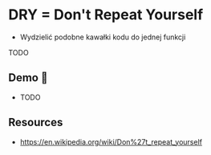 # DRY = Don't Repeat Yourself

* Wydzielić podobne kawałki kodu do jednej funkcji

TODO

## Demo 🎉

* TODO

## Resources

* <https://en.wikipedia.org/wiki/Don%27t_repeat_yourself>
